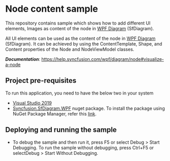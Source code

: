 # Node content sample

This repository contains sample which shows how to add different UI elements, Images as content of the node in [WPF Diagram](https://www.syncfusion.com/wpf-controls/diagram) (SfDiagram).

All UI elements can be used as the content of the node in [WPF Diagram](https://www.syncfusion.com/wpf-controls/diagram) (SfDiagram). It can be achieved by using the ContentTemplate, Shape, and Content properties of the Node and NodeViewModel classes.

__*Documentation*__: https://help.syncfusion.com/wpf/diagram/node#visualize-a-node

## Project pre-requisites

To run this application, you need to have the below two in your system

* [Visual Studio 2019](https://www.visualstudio.com/wpf-vs)
* [Syncfusion.SfDiagram.WPF](https://www.nuget.org/packages/Syncfusion.SfDiagram.WPF/) nuget package. To install the package using NuGet Package Manager, refer this [link](https://docs.microsoft.com/en-us/nuget/quickstart/install-and-use-a-package-in-visual-studio#nuget-package-manager).

## Deploying and running the sample

* To debug the sample and then run it, press F5 or select Debug > Start Debugging. To run the sample without debugging, press Ctrl+F5 or selectDebug > Start Without Debugging.
